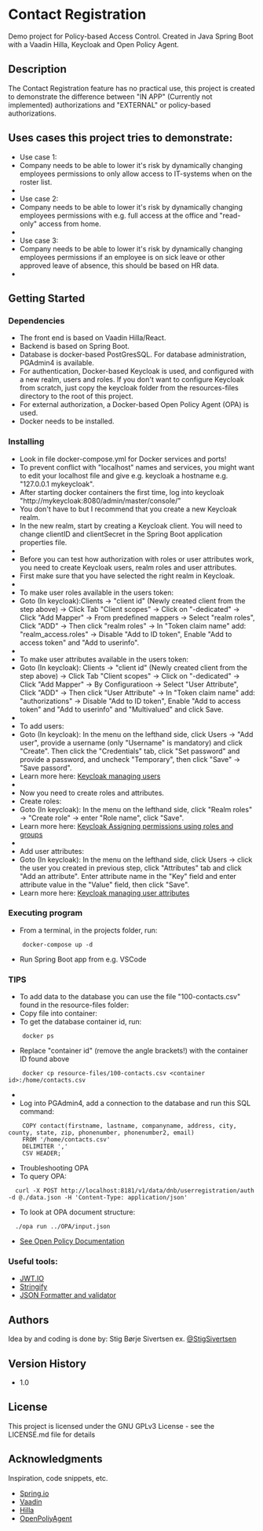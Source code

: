 # Contact Registration
Demo project for Policy-based Access Control. Created in Java Spring Boot with a Vaadin Hilla, Keycloak and Open Policy Agent.

## Description

The Contact Registration feature has no practical use, this project is created to demonstrate the difference between "IN APP" (Currently not implemented) authorizations and "EXTERNAL" or policy-based authorizations.

## Uses cases this project tries to demonstrate:
* Use case 1:
* Company needs to be able to lower it's risk by dynamically changing employees permissions to only allow access to IT-systems when on the roster list.
*
* Use case 2:
* Company needs to be able to lower it's risk by dynamically changing employees permissions with e.g. full access at the office and "read-only" access from home.
*
* Use case 3:
* Company needs to be able to lower it's risk by dynamically changing employees permissions if an employee is on sick leave or other approved leave of absence, this should be based on HR data.
* 


## Getting Started

### Dependencies

* The front end is based on Vaadin Hilla/React.
* Backend is based on Spring Boot.
* Database is docker-based PostGresSQL. For database administration, PGAdmin4 is available.
* For authentication, Docker-based Keycloak is used, and configured with a new realm, users and roles. If you don't want to configure Keycloak from scratch, just copy the keycloak folder from the resources-files directory to the root of this project.
* For external authorization, a Docker-based Open Policy Agent (OPA) is used.
* Docker needs to be installed.

### Installing

* Look in file docker-compose.yml for Docker services and ports!
* To prevent conflict with "localhost" names and services, you might want to edit your localhost file and give e.g. keycloak a hostname e.g. "127.0.0.1 mykeycloak".
* After starting docker containers the first time, log into keycloak "http://mykeycloak:8080/admin/master/console/"
* You don't have to but I recommend that you create a new Keycloak realm.
* In the new realm, start by creating a Keycloak client. You will need to change clientID and clientSecret in the Spring Boot application properties file.
*
* Before you can test how authorization with roles or user attributes work, you need to create Keycloak users, realm roles and user attributes.
* First make sure that you have selected the right realm in Keycloak.
*
* To make user roles available in the users token:
* Goto (In keycloak):Clients -> "client id" (Newly created client from the step above) -> Click Tab "Client scopes" -> Click on "<client id>-dedicated" -> Click "Add Mapper" -> From predefined mappers -> Select "realm roles", Click "ADD" -> Then click "realm roles" -> In "Token claim name" add: "realm_access\.roles" -> Disable "Add to ID token", Enable "Add to access token" and "Add to userinfo".
*
* To make user attributes available in the users token:
* Goto (In keycloak): Clients -> "client id" (Newly created client from the step above) -> Click Tab "Client scopes" -> Click on "-dedicated" -> Click "Add Mapper" -> By Configuratioon -> Select "User Attribute", Click "ADD" -> Then click "User Attribute" -> In "Token claim name" add: "authorizations" -> Disable "Add to ID token", Enable "Add to access token" and "Add to userinfo" and "Multivalued" and click Save.
*
* To add users:
* Goto (In keycloak): In the menu on the lefthand side, click Users -> "Add user", provide a username (only "Username" is mandatory) and click "Create". Then click the "Credentials" tab, click "Set password" and provide a password, and uncheck "Temporary", then click "Save" -> "Save passord".
* Learn more here: [Keycloak managing users](https://www.keycloak.org/docs/latest/server_admin/#assembly-managing-users_server_administration_guide)
*
* Now you need to create roles and attributes.
* Create roles:
* Goto (In keycloak): In the menu on the lefthand side, click "Realm roles" -> "Create role" -> enter "Role name", click "Save".
* Learn more here: [Keycloak Assigning permissions using roles and groups](https://www.keycloak.org/docs/latest/server_admin/index.html#assigning-permissions-using-roles-and-groups)
*
* Add user attributes:
* Goto (In keycloak): In the menu on the lefthand side, click Users -> click the user you created in previous step, click "Attributes" tab and click "Add an attribute". Enter attribute name in the "Key" field and enter attribute value in the "Value" field, then click "Save".
* Learn more here: [Keycloak managing user attributes](https://www.keycloak.org/docs/latest/server_admin/#user-profile)

### Executing program

* From a terminal, in the projects folder, run:
```
    docker-compose up -d
```
* Run Spring Boot app from e.g. VSCode

### TIPS
* To add data to the database you can use the file "100-contacts.csv" found in the resource-files folder:
* Copy file into container:
* To get the database container id, run:
```
    docker ps
```
* Replace "container id" (remove the angle brackets!) with the container ID found above
```
    docker cp resource-files/100-contacts.csv <container id>:/home/contacts.csv
```
*
* Log into PGAdmin4, add a connection to the database and run this SQL command:
```
    COPY contact(firstname, lastname, companyname, address, city, county, state, zip, phonenumber, phonenumber2, email)
    FROM '/home/contacts.csv'
    DELIMITER ','
    CSV HEADER;
```


* Troubleshooting OPA
* To query OPA:
```
  curl -X POST http://localhost:8181/v1/data/dnb/userregistration/auth -d @./data.json -H 'Content-Type: application/json'
```
* To look at OPA document structure:
```
  ./opa run ../OPA/input.json
```
* [See Open Policy Documentation](https://www.openpolicyagent.org/docs/latest/#3-try-opa-run-interactive)

### Useful tools:
* [JWT.IO](https://jwt.io/)
* [Stringify](https://jsonformatter.org/json-stringify-online)
* [JSON Formatter and validator](https://jsonformatter.curiousconcept.com/#)

## Authors

Idea by and coding is done by:
Stig Børje Sivertsen
ex. [@StigSivertsen](https://twitter.com/stigsivertsen)

## Version History

* 1.0

## License

This project is licensed under the GNU GPLv3 License - see the LICENSE.md file for details

## Acknowledgments

Inspiration, code snippets, etc.
* [Spring.io](https://spring.io/)
* [Vaadin](https://vaadin.com/)
* [Hilla](https://hilla.dev/)
* [OpenPoliyAgent](https://www.openpolicyagent.org/)